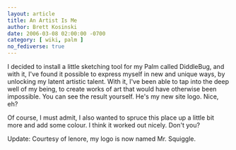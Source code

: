 ```yaml
---
layout: article
title: An Artist Is Me
author: Brett Kosinski
date: 2006-03-08 02:00:00 -0700
category: [ wiki, palm ]
no_fediverse: true
---
```


I decided to install a little sketching tool for my Palm called DiddleBug, and with it, I've found it possible to express myself in new and unique ways, by unlocking my latent artistic talent.  With it, I've been able to tap into the deep well of my being, to create works of art that would have otherwise been impossible.  You can see the result yourself.  He's my new site logo.  Nice, eh?  

Of course, I must admit, I also wanted to spruce this place up a little bit more and add some colour.  I think it worked out nicely.  Don't you?

Update:  Courtesy of lenore, my logo is now named Mr. Squiggle.


